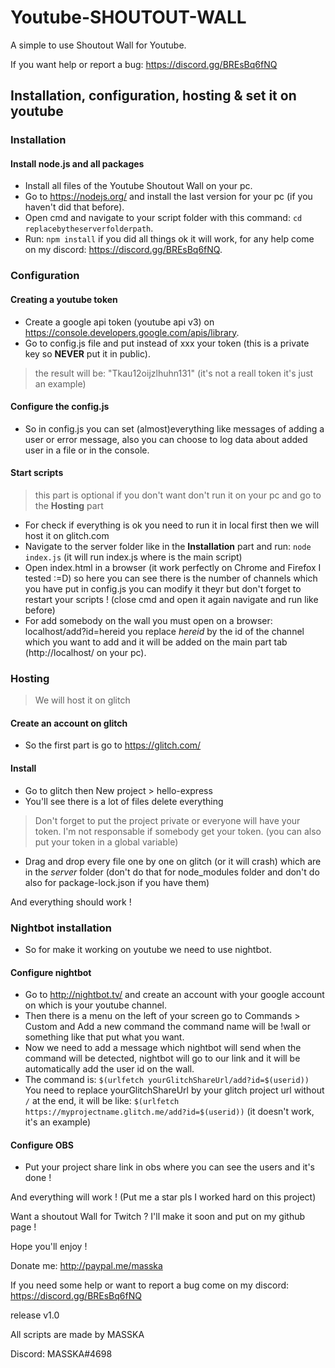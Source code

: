 # Youtube-SHOUTOUT-WALL

A simple to use Shoutout Wall for Youtube.

If you want help or report a bug: https://discord.gg/BREsBq6fNQ

## Installation, configuration, hosting & set it on youtube

### Installation


#### Install node.js and all packages

- Install all files of the Youtube Shoutout Wall on your pc.
- Go to https://nodejs.org/ and install the last version for your pc (if you haven't did that before).
- Open cmd and navigate to your script folder with this command: `cd replacebytheserverfolderpath`.
- Run: `npm install` if you did all things ok it will work, for any help come on my discord: https://discord.gg/BREsBq6fNQ.

### Configuration


#### Creating a youtube token

- Create a google api token (youtube api v3) on https://console.developers.google.com/apis/library.
- Go to config.js file and put instead of xxx your token (this is a private key so **NEVER** put it in public).
> the result will be: "Tkau12oijzlhuhn131" (it's not a reall token it's just an example)

#### Configure the config.js

- So in config.js you can set (almost)everything like messages of adding a user or error message,
  also you can choose to log data about added user in a file or in the console.
  
#### Start scripts
 > this part is optional if you don't want don't run it on your pc and go to the **Hosting** part
- For check if everything is ok you need to run it in local first then we will host it on glitch.com
- Navigate to the server folder like in the **Installation** part and run: `node index.js` (it will run index.js where is the main script)
- Open index.html in a browser (it work perfectly on Chrome and Firefox I tested :=D) so here you can see there is the number of channels
  which you have put in config.js you can modify it theyr but don't forget to restart your scripts ! (close cmd and open it again navigate and run like before)
- For add somebody on the wall you must open on a browser: localhost/add?id=hereid you replace *hereid* by the id of the channel which you want to add
  and it will be added on the main part tab (http://localhost/ on your pc).
  
### Hosting

> We will host it on glitch

#### Create an account on glitch

- So the first part is go to https://glitch.com/

#### Install

- Go to glitch then New project > hello-express
- You'll see there is a lot of files delete everything
> Don't forget to put the project private or everyone will have your token.
> I'm not responsable if somebody get your token. (you can also put your token in a global variable)
- Drag and drop every file one by one on glitch (or it will crash) which are in the *server* folder (don't do that for node_modules folder and don't do also for package-lock.json if you have them)

And everything should work !

### Nightbot installation

- So for make it working on youtube we need to use nightbot.

#### Configure nightbot

- Go to http://nightbot.tv/ and create an account with your google account on which is your youtube channel.
- Then there is a menu on the left of your screen go to Commands > Custom  and Add a new command the command name will be !wall or something like that put what you want.
- Now we need to add a message which nightbot will send when the command will be detected, nightbot will go to our link and it will be automatically add the user id on the wall.
- The command is: `$(urlfetch yourGlitchShareUrl/add?id=$(userid))` You need to replace yourGlitchShareUrl by your glitch project url without `/` at the end, it will be like: `$(urlfetch https://myprojectname.glitch.me/add?id=$(userid))` (it doesn't work, it's an example)

#### Configure OBS

- Put your project share link in obs where you can see the users and it's done !


And everything will work ! (Put me a star pls I worked hard on this project)

Want a shoutout Wall for Twitch ? I'll make it soon and put on my github page !

Hope you'll enjoy !

Donate me:
http://paypal.me/masska

If you need some help or want to report a bug come on my discord:
https://discord.gg/BREsBq6fNQ

release v1.0

All scripts are made by MASSKA

Discord: MASSKA#4698
